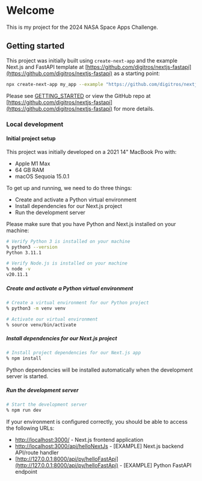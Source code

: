 # Welcome

This is my project for the 2024 NASA Space Apps Challenge.

## Getting started

This project was initially built using `create-next-app` and the example Next.js and FastAPI template at [https://github.com/digitros/nextjs-fastapi](https://github.com/digitros/nextjs-fastapi) as a starting point:

```sh
npx create-next-app my_app --example "https://github.com/digitros/nextjs-fastapi"

```

Please see [GETTING_STARTED](./GETTING_STARTED.md) or view the GitHub repo at [https://github.com/digitros/nextjs-fastapi](https://github.com/digitros/nextjs-fastapi) for more details.

### Local development

#### Initial project setup

This project was initially developed on a 2021 14" MacBook Pro with:

- Apple M1 Max
- 64 GB RAM
- macOS Sequoia 15.0.1

To get up and running, we need to do three things:

- Create and activate a Python virtual environment
- Install dependencies for our Next.js project
- Run the development server

Please make sure that you have Python and Next.js installed on your machine:

```sh
# Verify Python 3 is installed on your machine
% python3 --version
Python 3.11.1

# Verify Node.js is installed on your machine
% node -v
v20.11.1
```

##### Create and activate a Python virtual environment

```sh
# Create a virtual environment for our Python project
% python3 -m venv venv

# Activate our virtual environment
% source venv/bin/activate
```

##### Install dependencies for our Next.js project

```sh
# Install project dependencies for our Next.js app
% npm install
```

Python dependencies will be installed automatically when the development server is started.

##### Run the development server

```sh
# Start the development server
% npm run dev
```

If your environment is configured correctly, you should be able to access the following URLs:

- [http://localhost:3000/](http://localhost:3000/) - Next.js frontend application
- [http://localhost:3000/api/helloNextJs](http://localhost:3000/api/helloNextJs) - [EXAMPLE] Next.js backend API/route handler
- [http://127.0.0.1:8000/api/py/helloFastApi](http://127.0.0.1:8000/api/py/helloFastApi) - [EXAMPLE] Python FastAPI endpoint
